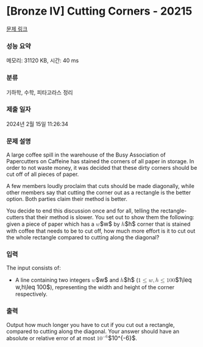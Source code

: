 # [Bronze IV] Cutting Corners - 20215 

[문제 링크](https://www.acmicpc.net/problem/20215) 

### 성능 요약

메모리: 31120 KB, 시간: 40 ms

### 분류

기하학, 수학, 피타고라스 정리

### 제출 일자

2024년 2월 15일 11:26:34

### 문제 설명

<p>A large coffee spill in the warehouse of the Busy Association of Papercutters on Caffeine has stained the corners of all paper in storage. In order to not waste money, it was decided that these dirty corners should be cut off of all pieces of paper.</p>

<p>A few members loudly proclaim that cuts should be made diagonally, while other members say that cutting the corner out as a rectangle is the better option. Both parties claim their method is better.</p>

<p>You decide to end this discussion once and for all, telling the rectangle-cutters that their method is slower. You set out to show them the following: given a piece of paper which has a <mjx-container class="MathJax" jax="CHTML" style="font-size: 109%; position: relative;"><mjx-math class="MJX-TEX" aria-hidden="true"><mjx-mi class="mjx-i"><mjx-c class="mjx-c1D464 TEX-I"></mjx-c></mjx-mi></mjx-math><mjx-assistive-mml unselectable="on" display="inline"><math xmlns="http://www.w3.org/1998/Math/MathML"><mi>w</mi></math></mjx-assistive-mml><span aria-hidden="true" class="no-mathjax mjx-copytext">$w$</span></mjx-container> by <mjx-container class="MathJax" jax="CHTML" style="font-size: 109%; position: relative;"><mjx-math class="MJX-TEX" aria-hidden="true"><mjx-mi class="mjx-i"><mjx-c class="mjx-c210E TEX-I"></mjx-c></mjx-mi></mjx-math><mjx-assistive-mml unselectable="on" display="inline"><math xmlns="http://www.w3.org/1998/Math/MathML"><mi>h</mi></math></mjx-assistive-mml><span aria-hidden="true" class="no-mathjax mjx-copytext">$h$</span></mjx-container> corner that is stained with coffee that needs to be to cut off, how much more effort is it to cut out the whole rectangle compared to cutting along the diagonal?</p>

### 입력 

 <p>The input consists of:</p>

<ul>
	<li>A line containing two integers <mjx-container class="MathJax" jax="CHTML" style="font-size: 109%; position: relative;"><mjx-math class="MJX-TEX" aria-hidden="true"><mjx-mi class="mjx-i"><mjx-c class="mjx-c1D464 TEX-I"></mjx-c></mjx-mi></mjx-math><mjx-assistive-mml unselectable="on" display="inline"><math xmlns="http://www.w3.org/1998/Math/MathML"><mi>w</mi></math></mjx-assistive-mml><span aria-hidden="true" class="no-mathjax mjx-copytext">$w$</span></mjx-container> and <mjx-container class="MathJax" jax="CHTML" style="font-size: 109%; position: relative;"><mjx-math class="MJX-TEX" aria-hidden="true"><mjx-mi class="mjx-i"><mjx-c class="mjx-c210E TEX-I"></mjx-c></mjx-mi></mjx-math><mjx-assistive-mml unselectable="on" display="inline"><math xmlns="http://www.w3.org/1998/Math/MathML"><mi>h</mi></math></mjx-assistive-mml><span aria-hidden="true" class="no-mathjax mjx-copytext">$h$</span></mjx-container> (<mjx-container class="MathJax" jax="CHTML" style="font-size: 109%; position: relative;"><mjx-math class="MJX-TEX" aria-hidden="true"><mjx-mn class="mjx-n"><mjx-c class="mjx-c31"></mjx-c></mjx-mn><mjx-mo class="mjx-n" space="4"><mjx-c class="mjx-c2264"></mjx-c></mjx-mo><mjx-mi class="mjx-i" space="4"><mjx-c class="mjx-c1D464 TEX-I"></mjx-c></mjx-mi><mjx-mo class="mjx-n"><mjx-c class="mjx-c2C"></mjx-c></mjx-mo><mjx-mi class="mjx-i" space="2"><mjx-c class="mjx-c210E TEX-I"></mjx-c></mjx-mi><mjx-mo class="mjx-n" space="4"><mjx-c class="mjx-c2264"></mjx-c></mjx-mo><mjx-mn class="mjx-n" space="4"><mjx-c class="mjx-c31"></mjx-c><mjx-c class="mjx-c30"></mjx-c><mjx-c class="mjx-c30"></mjx-c></mjx-mn></mjx-math><mjx-assistive-mml unselectable="on" display="inline"><math xmlns="http://www.w3.org/1998/Math/MathML"><mn>1</mn><mo>≤</mo><mi>w</mi><mo>,</mo><mi>h</mi><mo>≤</mo><mn>100</mn></math></mjx-assistive-mml><span aria-hidden="true" class="no-mathjax mjx-copytext">$1\leq w,h\leq 100$</span></mjx-container>), representing the width and height of the corner respectively.</li>
</ul>

### 출력 

 <p>Output how much longer you have to cut if you cut out a rectangle, compared to cutting along the diagonal. Your answer should have an absolute or relative error of at most <mjx-container class="MathJax" jax="CHTML" style="font-size: 109%; position: relative;"><mjx-math class="MJX-TEX" aria-hidden="true"><mjx-msup><mjx-mn class="mjx-n"><mjx-c class="mjx-c31"></mjx-c><mjx-c class="mjx-c30"></mjx-c></mjx-mn><mjx-script style="vertical-align: 0.393em;"><mjx-texatom size="s" texclass="ORD"><mjx-mo class="mjx-n"><mjx-c class="mjx-c2212"></mjx-c></mjx-mo><mjx-mn class="mjx-n"><mjx-c class="mjx-c36"></mjx-c></mjx-mn></mjx-texatom></mjx-script></mjx-msup></mjx-math><mjx-assistive-mml unselectable="on" display="inline"><math xmlns="http://www.w3.org/1998/Math/MathML"><msup><mn>10</mn><mrow data-mjx-texclass="ORD"><mo>−</mo><mn>6</mn></mrow></msup></math></mjx-assistive-mml><span aria-hidden="true" class="no-mathjax mjx-copytext">$10^{-6}$</span></mjx-container>.</p>

